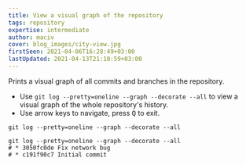 ```yaml
---
title: View a visual graph of the repository
tags: repository
expertise: intermediate
author: maciv
cover: blog_images/city-view.jpg
firstSeen: 2021-04-06T16:28:49+03:00
lastUpdated: 2021-04-13T21:10:59+03:00
---
```


Prints a visual graph of all commits and branches in the repository.

- Use `git log --pretty=oneline --graph --decorate --all` to view a visual graph of the whole repository's history.
- Use arrow keys to navigate, press <kbd>Q</kbd> to exit.

```shell
git log --pretty=oneline --graph --decorate --all
```

```shell
git log --pretty=oneline --graph --decorate --all
# * 3050fc0de Fix network bug
# * c191f90c7 Initial commit
```
